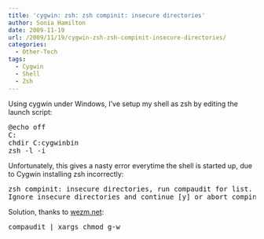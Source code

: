 ```yaml
---
title: 'cygwin: zsh: zsh compinit: insecure directories'
author: Sonia Hamilton
date: 2009-11-19
url: /2009/11/19/cygwin-zsh-zsh-compinit-insecure-directories/
categories:
  - Other-Tech
tags:
  - Cygwin
  - Shell
  - Zsh
---
```

Using cygwin under Windows, I&#8217;ve setup my shell as zsh by editing the launch script:

<!--more-->

<pre>@echo off
C:
chdir C:cygwinbin
zsh -l -i
</pre>

Unfortunately, this gives a nasty error everytime the shell is started up, due to Cygwin installing zsh incorrectly:

<pre>zsh compinit: insecure directories, run compaudit for list.
Ignore insecure directories and continue [y] or abort compinit [n]? y</pre>

Solution, thanks to [wezm.net][1]:

<pre>compaudit | xargs chmod g-w</pre>

 [1]: http://www.wezm.net/2008/09/zsh-cygwin-and-insecure-directories/
